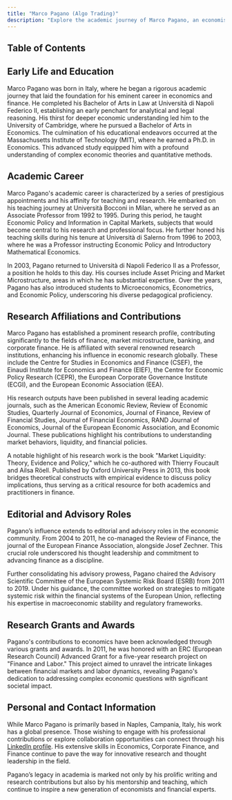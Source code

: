 ```yaml
---
title: "Marco Pagano (Algo Trading)"
description: "Explore the academic journey of Marco Pagano, an economist with expertise in finance, market microstructure, and corporate finance. Discover his contributions and roles."
---
```




## Table of Contents

## Early Life and Education

Marco Pagano was born in Italy, where he began a rigorous academic journey that laid the foundation for his eminent career in economics and finance. He completed his Bachelor of Arts in Law at Università di Napoli Federico II, establishing an early penchant for analytical and legal reasoning. His thirst for deeper economic understanding led him to the University of Cambridge, where he pursued a Bachelor of Arts in Economics. The culmination of his educational endeavors occurred at the Massachusetts Institute of Technology (MIT), where he earned a Ph.D. in Economics. This advanced study equipped him with a profound understanding of complex economic theories and quantitative methods.

## Academic Career

Marco Pagano's academic career is characterized by a series of prestigious appointments and his affinity for teaching and research. He embarked on his teaching journey at Università Bocconi in Milan, where he served as an Associate Professor from 1992 to 1995. During this period, he taught Economic Policy and Information in Capital Markets, subjects that would become central to his research and professional focus. He further honed his teaching skills during his tenure at Università di Salerno from 1996 to 2003, where he was a Professor instructing Economic Policy and Introductory Mathematical Economics.

In 2003, Pagano returned to Università di Napoli Federico II as a Professor, a position he holds to this day. His courses include Asset Pricing and Market Microstructure, areas in which he has substantial expertise. Over the years, Pagano has also introduced students to Microeconomics, Econometrics, and Economic Policy, underscoring his diverse pedagogical proficiency.

## Research Affiliations and Contributions

Marco Pagano has established a prominent research profile, contributing significantly to the fields of finance, market microstructure, banking, and corporate finance. He is affiliated with several renowned research institutions, enhancing his influence in economic research globally. These include the Centre for Studies in Economics and Finance (CSEF), the Einaudi Institute for Economics and Finance (EIEF), the Centre for Economic Policy Research (CEPR), the European Corporate Governance Institute (ECGI), and the European Economic Association (EEA).

His research outputs have been published in several leading academic journals, such as the American Economic Review, Review of Economic Studies, Quarterly Journal of Economics, Journal of Finance, Review of Financial Studies, Journal of Financial Economics, RAND Journal of Economics, Journal of the European Economic Association, and Economic Journal. These publications highlight his contributions to understanding market behaviors, liquidity, and financial policies.

A notable highlight of his research work is the book "Market Liquidity: Theory, Evidence and Policy," which he co-authored with Thierry Foucault and Ailsa Röell. Published by Oxford University Press in 2013, this book bridges theoretical constructs with empirical evidence to discuss policy implications, thus serving as a critical resource for both academics and practitioners in finance.

## Editorial and Advisory Roles

Pagano’s influence extends to editorial and advisory roles in the economic community. From 2004 to 2011, he co-managed the Review of Finance, the journal of the European Finance Association, alongside Josef Zechner. This crucial role underscored his thought leadership and commitment to advancing finance as a discipline.

Further consolidating his advisory prowess, Pagano chaired the Advisory Scientific Committee of the European Systemic Risk Board (ESRB) from 2011 to 2019. Under his guidance, the committee worked on strategies to mitigate systemic risk within the financial systems of the European Union, reflecting his expertise in macroeconomic stability and regulatory frameworks.

## Research Grants and Awards

Pagano's contributions to economics have been acknowledged through various grants and awards. In 2011, he was honored with an ERC (European Research Council) Advanced Grant for a five-year research project on "Finance and Labor." This project aimed to unravel the intricate linkages between financial markets and labor dynamics, revealing Pagano's dedication to addressing complex economic questions with significant societal impact.

## Personal and Contact Information

While Marco Pagano is primarily based in Naples, Campania, Italy, his work has a global presence. Those wishing to engage with his professional contributions or explore collaboration opportunities can connect through his [LinkedIn profile](www.linkedin.com/in/marco-pagano-95a10314). His extensive skills in Economics, Corporate Finance, and Finance continue to pave the way for innovative research and thought leadership in the field.

Pagano’s legacy in academia is marked not only by his prolific writing and research contributions but also by his mentorship and teaching, which continue to inspire a new generation of economists and financial experts.